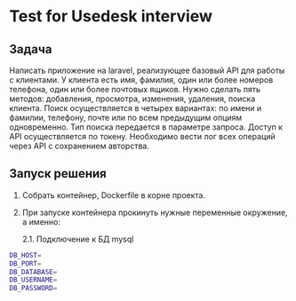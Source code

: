 # Test for Usedesk interview

## Задача
Написать приложение на laravel, реализующее базовый API для работы с клиентами. У клиента есть имя, фамилия, один или более номеров телефона, один или более почтовых ящиков. Нужно сделать пять методов: добавления, просмотра, изменения, удаления, поиска клиента. Поиск осуществляется в четырех вариантах: по имени и фамилии, телефону, почте или по всем предыдущим опциям одновременно. Тип поиска передается в параметре запроса. Доступ к API осуществляется по токену. Необходимо вести лог всех операций через API с сохранением авторства.

## Запуск решения
1. Собрать контейнер, Dockerfile в корне проекта.
2. При запуске контейнера прокинуть нужные переменные окружение, а именно:

    2.1. Подключение к БД mysql
```bash
DB_HOST=
DB_PORT=
DB_DATABASE=
DB_USERNAME=
DB_PASSWORD=
```